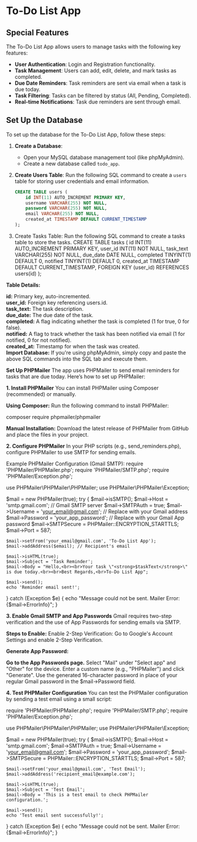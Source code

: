 # To-Do List App

## Special Features
The To-Do List App allows users to manage tasks with the following key features:
- **User Authentication**: Login and Registration functionality.
- **Task Management**: Users can add, edit, delete, and mark tasks as completed.
- **Due Date Reminders**: Task reminders are sent via email when a task is due today.
- **Task Filtering**: Tasks can be filtered by status (All, Pending, Completed).
- **Real-time Notifications**: Task due reminders are sent through email.

## Set Up the Database

To set up the database for the To-Do List App, follow these steps:

1. **Create a Database**:
   - Open your MySQL database management tool (like phpMyAdmin).
   - Create a new database called `todo_app`.

2. **Create Users Table**:
   Run the following SQL command to create a `users` table for storing user credentials and email information.

   ```sql
   CREATE TABLE users (
       id INT(11) AUTO_INCREMENT PRIMARY KEY,
       username VARCHAR(255) NOT NULL,
       password VARCHAR(255) NOT NULL,
       email VARCHAR(255) NOT NULL,
       created_at TIMESTAMP DEFAULT CURRENT_TIMESTAMP
   );
3. Create Tasks Table: Run the following SQL command to create a tasks table to store the tasks.
  CREATE TABLE tasks (
    id INT(11) AUTO_INCREMENT PRIMARY KEY,
    user_id INT(11) NOT NULL,
    task_text VARCHAR(255) NOT NULL,
    due_date DATE NULL,
    completed TINYINT(1) DEFAULT 0,
    notified TINYINT(1) DEFAULT 0,
    created_at TIMESTAMP DEFAULT CURRENT_TIMESTAMP,
    FOREIGN KEY (user_id) REFERENCES users(id)
);

**Table Details:**

**id:** Primary key, auto-incremented.<br>
**user_id:** Foreign key referencing users.id.<br>
**task_text:** The task description.<br>
**due_date:** The due date of the task.<br>
**completed:** A flag indicating whether the task is completed (1 for true, 0 for false).<br>
**notified:** A flag to track whether the task has been notified via email (1 for notified, 0 for not notified).<br>
**created_at:** Timestamp for when the task was created.<br>
**Import Database:** If you're using phpMyAdmin, simply copy and paste the above SQL commands into the SQL tab and execute them.<br>

**Set Up PHPMailer**
The app uses PHPMailer to send email reminders for tasks that are due today. Here’s how to set up PHPMailer:

**1. Install PHPMailer**
You can install PHPMailer using Composer (recommended) or manually.

**Using Composer:**
Run the following command to install PHPMailer:

composer require phpmailer/phpmailer

**Manual Installation:**
Download the latest release of PHPMailer from GitHub and place the files in your project.

**2. Configure PHPMailer**
In your PHP scripts (e.g., send_reminders.php), configure PHPMailer to use SMTP for sending emails.

Example PHPMailer Configuration (Gmail SMTP):
require 'PHPMailer/PHPMailer.php';
require 'PHPMailer/SMTP.php';
require 'PHPMailer/Exception.php';

use PHPMailer\PHPMailer\PHPMailer;
use PHPMailer\PHPMailer\Exception;

$mail = new PHPMailer(true);
try {
    $mail->isSMTP();
    $mail->Host = 'smtp.gmail.com'; // Gmail SMTP server
    $mail->SMTPAuth = true;
    $mail->Username = 'your_email@gmail.com'; // Replace with your Gmail address
    $mail->Password = 'your_app_password'; // Replace with your Gmail App password
    $mail->SMTPSecure = PHPMailer::ENCRYPTION_STARTTLS;
    $mail->Port = 587;

    $mail->setFrom('your_email@gmail.com', 'To-Do List App');
    $mail->addAddress($email); // Recipient's email

    $mail->isHTML(true);
    $mail->Subject = 'Task Reminder';
    $mail->Body = "Hello,<br><br>Your task \"<strong>$taskText</strong>\" is due today.<br><br>Best Regards,<br>To-Do List App";

    $mail->send();
    echo 'Reminder email sent!';
} catch (Exception $e) {
    echo "Message could not be sent. Mailer Error: {$mail->ErrorInfo}";
}

**3. Enable Gmail SMTP and App Passwords**
Gmail requires two-step verification and the use of App Passwords for sending emails via SMTP.

**Steps to Enable:**
Enable 2-Step Verification:
Go to Google's Account Settings and enable 2-Step Verification.

**Generate App Password:**

**Go to the App Passwords page.**
Select "Mail" under "Select app" and "Other" for the device.
Enter a custom name (e.g., "PHPMailer") and click "Generate".
Use the generated 16-character password in place of your regular Gmail password in the $mail->Password field.

**4. Test PHPMailer Configuration**
You can test the PHPMailer configuration by sending a test email using a small script:

require 'PHPMailer/PHPMailer.php';
require 'PHPMailer/SMTP.php';
require 'PHPMailer/Exception.php';

use PHPMailer\PHPMailer\PHPMailer;
use PHPMailer\PHPMailer\Exception;

$mail = new PHPMailer(true);
try {
    $mail->isSMTP();
    $mail->Host = 'smtp.gmail.com';
    $mail->SMTPAuth = true;
    $mail->Username = 'your_email@gmail.com';
    $mail->Password = 'your_app_password';
    $mail->SMTPSecure = PHPMailer::ENCRYPTION_STARTTLS;
    $mail->Port = 587;

    $mail->setFrom('your_email@gmail.com', 'Test Email');
    $mail->addAddress('recipient_email@example.com');

    $mail->isHTML(true);
    $mail->Subject = 'Test Email';
    $mail->Body = 'This is a test email to check PHPMailer configuration.';

    $mail->send();
    echo 'Test email sent successfully!';
} catch (Exception $e) {
    echo "Message could not be sent. Mailer Error: {$mail->ErrorInfo}";
}
